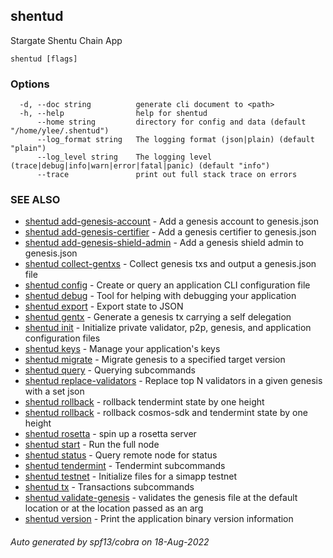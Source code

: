 ## shentud

Stargate Shentu Chain App

```
shentud [flags]
```

### Options

```
  -d, --doc string          generate cli document to <path>
  -h, --help                help for shentud
      --home string         directory for config and data (default "/home/ylee/.shentud")
      --log_format string   The logging format (json|plain) (default "plain")
      --log_level string    The logging level (trace|debug|info|warn|error|fatal|panic) (default "info")
      --trace               print out full stack trace on errors
```

### SEE ALSO

* [shentud add-genesis-account](shentud_add-genesis-account.md)	 - Add a genesis account to genesis.json
* [shentud add-genesis-certifier](shentud_add-genesis-certifier.md)	 - Add a genesis certifier to genesis.json
* [shentud add-genesis-shield-admin](shentud_add-genesis-shield-admin.md)	 - Add a genesis shield admin to genesis.json
* [shentud collect-gentxs](shentud_collect-gentxs.md)	 - Collect genesis txs and output a genesis.json file
* [shentud config](shentud_config.md)	 - Create or query an application CLI configuration file
* [shentud debug](shentud_debug.md)	 - Tool for helping with debugging your application
* [shentud export](shentud_export.md)	 - Export state to JSON
* [shentud gentx](shentud_gentx.md)	 - Generate a genesis tx carrying a self delegation
* [shentud init](shentud_init.md)	 - Initialize private validator, p2p, genesis, and application configuration files
* [shentud keys](shentud_keys.md)	 - Manage your application's keys
* [shentud migrate](shentud_migrate.md)	 - Migrate genesis to a specified target version
* [shentud query](shentud_query.md)	 - Querying subcommands
* [shentud replace-validators](shentud_replace-validators.md)	 - Replace top N validators in a given genesis with a set json
* [shentud rollback](shentud_rollback.md)	 - rollback tendermint state by one height
* [shentud rollback](shentud_rollback.md)	 - rollback cosmos-sdk and tendermint state by one height
* [shentud rosetta](shentud_rosetta.md)	 - spin up a rosetta server
* [shentud start](shentud_start.md)	 - Run the full node
* [shentud status](shentud_status.md)	 - Query remote node for status
* [shentud tendermint](shentud_tendermint.md)	 - Tendermint subcommands
* [shentud testnet](shentud_testnet.md)	 - Initialize files for a simapp testnet
* [shentud tx](shentud_tx.md)	 - Transactions subcommands
* [shentud validate-genesis](shentud_validate-genesis.md)	 - validates the genesis file at the default location or at the location passed as an arg
* [shentud version](shentud_version.md)	 - Print the application binary version information

###### Auto generated by spf13/cobra on 18-Aug-2022
